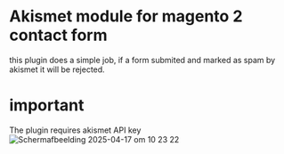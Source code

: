 # Akismet module for magento 2 contact form
this plugin does a simple job, if a form submited and marked as spam by akismet it will be rejected.

# important
The plugin requires akismet API key
![Scherm­afbeelding 2025-04-17 om 10 23 22](https://github.com/user-attachments/assets/285aa251-2469-49f4-8373-df8c2ccb1095)
